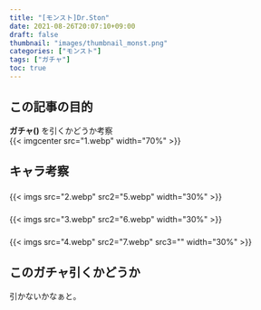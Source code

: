 ```yaml
---
title: "[モンスト]Dr.Ston"
date: 2021-08-26T20:07:10+09:00
draft: false
thumbnail: "images/thumbnail_monst.png"
categories: ["モンスト"]
tags: ["ガチャ"]
toc: true
---
```


<!-- ステータスバーだけ消す フォルダに入れて$monst -->
## この記事の目的
**ガチャ()**
を引くかどうか考察  
{{< imgcenter src="1.webp" width="70%" >}}
  

## キャラ考察
### 
{{< imgs src="2.webp" src2="5.webp" width="30%" >}}  

  

### 
{{< imgs src="3.webp" src2="6.webp" width="30%" >}}  

  

### 
{{< imgs src="4.webp" src2="7.webp" src3="" width="30%" >}}  

  

## このガチャ引くかどうか
引かないかなぁと。  
  